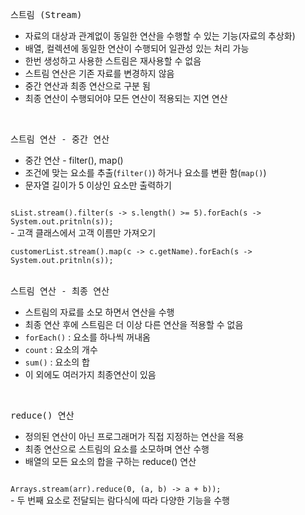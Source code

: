 <pre>
스트림 (Stream)
</pre>

- 자료의 대상과 관계없이 동일한 연산을 수행할 수 있는 기능(자료의 추상화)
- 배열, 컬렉션에 동일한 연산이 수행되어 일관성 있는 처리 가능
- 한번 생성하고 사용한 스트림은 재사용할 수 없음
- 스트림 연산은 기존 자료를 변경하지 않음
- 중간 연산과 최종 연산으로 구분 됨
- 최종 연산이 수행되어야  모든 연산이 적용되는 지연 연산
<br>

<pre>
스트림 연산 - 중간 연산
</pre>
- 중간 연산 - filter(), map()
- 조건에 맞는 요소를 추출(<code>filter()</code>) 하거나 요소를 변환 함(<code>map()</code>)
- 문자열 길이가 5 이상인 요소만 출력하기<br>
<code>
sList.stream().filter(s -> s.length() >= 5).forEach(s -> System.out.pritnln(s));
</code>
- 고객 클래스에서 고객 이름만 가져오기<br>
<code>
customerList.stream().map(c -> c.getName).forEach(s -> System.out.pritnln(s));
</code>

<br>

<pre>
스트림 연산 - 최종 연산
</pre>
- 스트림의 자료를 소모 하면서 연산을 수행
- 최종 연산 후에 스트림은 더 이상 다른 연산을 적용할 수 없음
- <code>forEach()</code> : 요소를 하나씩 꺼내옴
- <code>count</code> : 요소의 개수
- <code>sum()</code> : 요소의 합 
- 이 외에도 여러가지 최종연산이 있음 

<br>

<pre>
reduce() 연산
</pre>
- 정의된 연산이 아닌 프로그래머가 직접 지정하는 연산을 적용
- 최종 연산으로 스트림의 요소를 소모하며 연산 수행
- 배열의 모든 요소의 합을 구하는 reduce() 연산 <br>
<code>
Arrays.stream(arr).reduce(0, (a, b) -> a + b)); 
</code> 
- 두 번째 요소로 전달되는 람다식에 따라 다양한 기능을 수행
